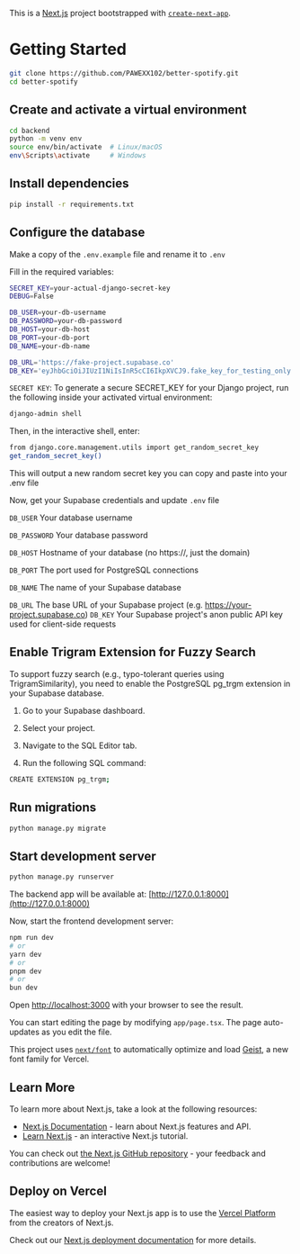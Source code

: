 This is a [Next.js](https://nextjs.org) project bootstrapped with [`create-next-app`](https://nextjs.org/docs/app/api-reference/cli/create-next-app).

# Getting Started

```bash
git clone https://github.com/PAWEXX102/better-spotify.git
cd better-spotify
```

## Create and activate a virtual environment

```bash
cd backend
python -m venv env
source env/bin/activate  # Linux/macOS
env\Scripts\activate     # Windows
```

## Install dependencies

```bash
pip install -r requirements.txt
```

## Configure the database

Make a copy of the `.env.example` file and rename it to `.env`

Fill in the required variables:

```bash
SECRET_KEY=your-actual-django-secret-key
DEBUG=False

DB_USER=your-db-username
DB_PASSWORD=your-db-password
DB_HOST=your-db-host
DB_PORT=your-db-port
DB_NAME=your-db-name

DB_URL='https://fake-project.supabase.co'
DB_KEY='eyJhbGciOiJIUzI1NiIsInR5cCI6IkpXVCJ9.fake_key_for_testing_only'
```

`SECRET KEY`: To generate a secure SECRET_KEY for your Django project, run the following inside your activated virtual environment:

```bash
django-admin shell
```

Then, in the interactive shell, enter:
```bash
from django.core.management.utils import get_random_secret_key  
get_random_secret_key()
```
This will output a new random secret key you can copy and paste into your .env file

Now, get your Supabase credentials and update `.env` file

`DB_USER`	Your database username

`DB_PASSWORD`	Your database password

`DB_HOST`	Hostname of your database (no https://, just the domain)

`DB_PORT`	The port used for PostgreSQL connections

`DB_NAME`	The name of your Supabase database

`DB_URL`    The base URL of your Supabase project (e.g. https://your-project.supabase.co)
`DB_KEY`    Your Supabase project's anon public API key used for client-side requests

## Enable Trigram Extension for Fuzzy Search
To support fuzzy search (e.g., typo-tolerant queries using TrigramSimilarity), you need to enable the PostgreSQL pg_trgm extension in your Supabase database.

1. Go to your Supabase dashboard.

2. Select your project.

3. Navigate to the SQL Editor tab.

4. Run the following SQL command:

```bash
CREATE EXTENSION pg_trgm;
```

## Run migrations

```bash
python manage.py migrate
```

## Start development server

```bash
python manage.py runserver
```

The backend app will be available at: [http://127.0.0.1:8000](http://127.0.0.1:8000)

Now, start the frontend development server:

```bash
npm run dev
# or
yarn dev
# or
pnpm dev
# or
bun dev
```

Open [http://localhost:3000](http://localhost:3000) with your browser to see the result.

You can start editing the page by modifying `app/page.tsx`. The page auto-updates as you edit the file.

This project uses [`next/font`](https://nextjs.org/docs/app/building-your-application/optimizing/fonts) to automatically optimize and load [Geist](https://vercel.com/font), a new font family for Vercel.

## Learn More

To learn more about Next.js, take a look at the following resources:

- [Next.js Documentation](https://nextjs.org/docs) - learn about Next.js features and API.
- [Learn Next.js](https://nextjs.org/learn) - an interactive Next.js tutorial.

You can check out [the Next.js GitHub repository](https://github.com/vercel/next.js) - your feedback and contributions are welcome!

## Deploy on Vercel

The easiest way to deploy your Next.js app is to use the [Vercel Platform](https://vercel.com/new?utm_medium=default-template&filter=next.js&utm_source=create-next-app&utm_campaign=create-next-app-readme) from the creators of Next.js.

Check out our [Next.js deployment documentation](https://nextjs.org/docs/app/building-your-application/deploying) for more details.
